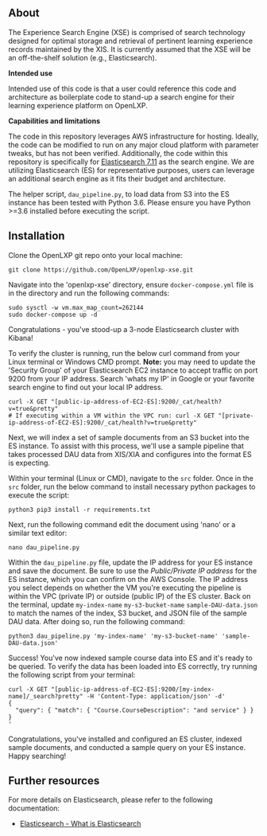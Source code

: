 ## About

The Experience Search Engine (XSE) is comprised of search technology designed for optimal storage and retrieval of pertinent learning experience records maintained by the XIS.  It is currently assumed that the XSE will be an off-the-shelf solution (e.g., Elasticsearch).

**Intended use**

Intended use of this code is that a user could reference this code and architecture as boilerplate code to stand-up a search engine for their learning experience platform on OpenLXP.

**Capabilities and limitations**

The code in this repository leverages AWS infrastructure for hosting. Ideally, the code can be modified to run on any major cloud platform with parameter tweaks, but has not been verified. Additionally, the code within this repository is specifically for [Elasticsearch 7.11](https://www.elastic.co/guide/en/elasticsearch/reference/7.11/getting-started.html) as the search engine. We are utilizing Elasticsearch (ES) for representative purposes, users can leverage an additional search engine as it fits their budget and architecture.

The helper script, `dau_pipeline.py`, to load data from S3 into the ES instance has been tested with Python 3.6. Please ensure you have Python >=3.6 installed before executing the script.

## Installation
Clone the OpenLXP git repo onto your local machine:
```console
git clone https://github.com/OpenLXP/openlxp-xse.git
```

Navigate into the 'openlxp-xse' directory, ensure `docker-compose.yml` file is in the directory and run the following commands:
```console
sudo sysctl -w vm.max_map_count=262144
sudo docker-compose up -d
```
Congratulations - you've stood-up a 3-node Elasticsearch cluster with Kibana!

To verify the cluster is running, run the below curl command from your Linux terminal or Windows CMD prompt.
**Note:** you may need to update the 'Security Group' of your Elasticsearch EC2 instance to accept traffic on port 9200 from your IP address. Search 'whats my IP' in Google or your favorite search engine to find out your local IP address.
```console
curl -X GET "[public-ip-address-of-EC2-ES]:9200/_cat/health?v=true&pretty"
# If executing within a VM within the VPC run: curl -X GET "[private-ip-address-of-EC2-ES]:9200/_cat/health?v=true&pretty"
```

Next, we will index a set of sample documents from an S3 bucket into the ES instance. To assist with this process, we'll use a sample pipeline that takes processed DAU data from XIS/XIA and configures into the format ES is expecting.

Within your terminal (Linux or CMD), navigate to the `src` folder. Once in the `src` folder, run the below command to install necessary python packages to execute the script:
```console
python3 pip3 install -r requirements.txt
```

Next, run the following command edit the document using 'nano' or a similar text editor:
```console
nano dau_pipeline.py
```

Within the `dau_pipeline.py` file, update the IP address for your ES instance and save the document. Be sure to use the *Public/Private IP address* for the ES instance, which you can confirm on the AWS Console. The IP address you select depends on whether the VM you're executing the pipeline is within the VPC (private IP) or outside (public IP) of the ES cluster.
Back on the terminal, update `my-index-name` `my-s3-bucket-name` `sample-DAU-data.json` to match the names of the index, S3 bucket, and JSON file of the sample DAU data. After doing so, run the following command:
```console
python3 dau_pipeline.py 'my-index-name' 'my-s3-bucket-name' 'sample-DAU-data.json'
```

Success! You've now indexed sample course data into ES and it's ready to be queried. To verify the data has been loaded into ES correctly, try running the following script from your terminal:
```console
curl -X GET "[public-ip-address-of-EC2-ES]:9200/[my-index-name]/_search?pretty" -H 'Content-Type: application/json' -d'
{
  "query": { "match": { "Course.CourseDescription": "and service" } }
}
'
```

Congratulations, you've installed and configured an ES cluster, indexed sample documents, and conducted a sample query on your ES instance. Happy searching!
## Further resources

For more details on Elasticsearch, please refer to the following documentation:
* [Elasticsearch - What is Elasticsearch](https://www.elastic.co/guide/en/elasticsearch/reference/7.11/elasticsearch-intro.html)